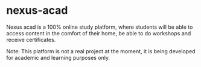 # nexus-acad

Nexus acad is a 100% online study platform, where students will be able to access content in the comfort of their home, be able to do workshops and receive certificates.

Note: This platform is not a real project at the moment, it is being developed for academic and learning purposes only. 
 
